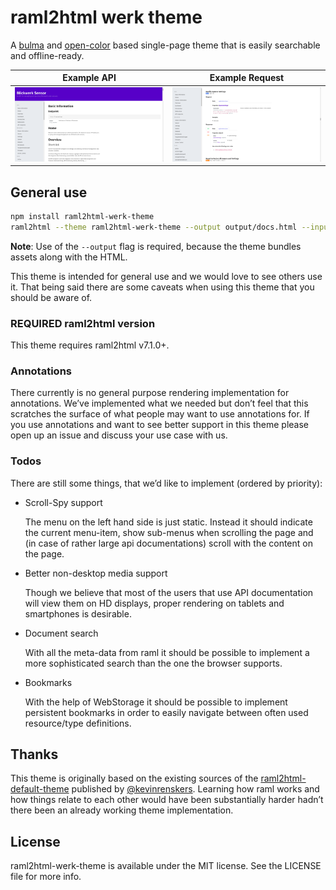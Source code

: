 # raml2html werk theme

A [bulma](https://bulma.io/) and [open-color](https://yeun.github.io/open-color/) based single-page theme that is easily searchable and offline-ready.


 Example API                     | Example Request
:-------------------------------:|:-----------------------------------:
 ![front](./docs/front_800x.png) | ![request](./docs/request_800x.png)

## General use

```sh
npm install raml2html-werk-theme
raml2html --theme raml2html-werk-theme --output output/docs.html --input docs.raml
```

**Note**: Use of the `--output` flag is required, because the theme bundles assets along with the HTML.

This theme is intended for general use and we would love to see others use it. That being said there are some caveats when using this theme that you should be aware of.

### REQUIRED raml2html version 

This theme requires raml2html v7.1.0+.

### Annotations

There currently is no general purpose rendering implementation for annotations. We’ve implemented what we needed but don’t feel that this scratches the surface of what people may want to use annotations for. If you use annotations and want to see better support in this theme please open up an issue and discuss your use case with us.

### Todos

There are still some things, that we’d like to implement (ordered by priority):

* Scroll-Spy support

  The menu on the left hand side is just static. Instead it should indicate the current menu-item, show sub-menus when scrolling the page and (in case of rather large api documentations) scroll with the content on the page.
  
* Better non-desktop media support

  Though we believe that most of the users that use API documentation will view them on HD displays, proper rendering on tablets and smartphones is desirable.
  
* Document search

  With all the meta-data from raml it should be possible to implement a more sophisticated search than the one the browser supports.
  
* Bookmarks

  With the help of WebStorage it should be possible to implement persistent bookmarks in order to easily navigate between often used resource/type definitions.

## Thanks

This theme is originally based on the existing sources of the [raml2html-default-theme](https://github.com/raml2html/default-theme) published by [@kevinrenskers](https://github.com/kevinrenskers). Learning how raml works and how things relate to each other would have been substantially harder hadn’t there been an already working theme implementation. 

## License
raml2html-werk-theme is available under the MIT license. See the LICENSE file for more info.
